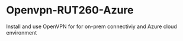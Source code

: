 # Openvpn-RUT260-Azure
Install and use OpenVPN for for on-prem connectiviy and Azure cloud environment
